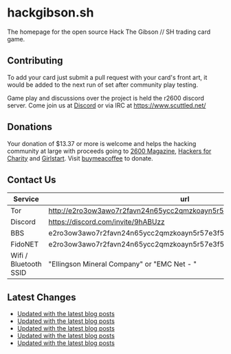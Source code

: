 # hackgibson.sh
The homepage for the open source Hack The Gibson // SH trading card game.


## Contributing

To add your card just submit a pull request with your card's front art, it would be added to the next run of set after community play testing.

Game play and discussions over the project is held the r2600 discord server. Come join us at [Discord](https://discord.com/invite/9hABUzz) or via IRC at https://www.scuttled.net/


## Donations

Your donation of $13.37 or more is welcome and helps the hacking community at large with proceeds going to [2600 Magazine](https://2600.com/), [Hackers for Charity](https://hackersforcharity.org) and [Girlstart](https://girlstart.org).  Visit [buymeacoffee](https://www.buymeacoffee.com/hackgibson.sh) to donate.


## Contact Us

Service | url
-|-
Tor | http://e2ro3ow3awo7r2favn24n65ycc2qmzkoayn5r57e3f56nvjwdcgg32ad.onion
Discord | https://discord.com/invite/9hABUzz
BBS | e2ro3ow3awo7r2favn24n65ycc2qmzkoayn5r57e3f56nvjwdcgg32ad.onion:23
FidoNET | e2ro3ow3awo7r2favn24n65ycc2qmzkoayn5r57e3f56nvjwdcgg32ad.onion:24554
Wifi / Bluetooth SSID | "Ellingson Mineral Company" or "EMC Net - <fidonet address>"

## Latest Changes
<!-- BLOG-POST-LIST:START -->
- [Updated with the latest blog posts](https://github.com/DFW2600/hackgibson.sh/commit/33d55cd912172faa6c95b1ef94242863cfa08daf)
- [Updated with the latest blog posts](https://github.com/DFW2600/hackgibson.sh/commit/8796cae8badf9d0f752c9d89632c3fddcf6e5d9d)
- [Updated with the latest blog posts](https://github.com/DFW2600/hackgibson.sh/commit/a6e10bee8219d1d025380710841fb7015d06f5ef)
- [Updated with the latest blog posts](https://github.com/DFW2600/hackgibson.sh/commit/cc7625353a54393295108e115e7858f3053dd3c1)
- [Updated with the latest blog posts](https://github.com/DFW2600/hackgibson.sh/commit/9803cae68e3f70ecf0ecca5e95b37b423c2a3b2c)
<!-- BLOG-POST-LIST:END -->
